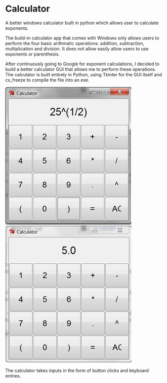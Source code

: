 # Calculator
A better windows calculator built in python which allows user to calculate exponents.


The build-in calculator app that comes with Windows only allows users to perform the four basic arithmatic operations: addition, subtraction, multiplication and division. It does not allow easily allow users to use exponents or parenthesis.

After continuously going to Google for exponent calculations, I decided to build a better calculator GUI that allows me to perform these operations. The calculator is built entirely in Python, using Tkinter for the GUI itself and cx_freeze to compile the file into an exe.

<img src="https://github.com/chughtaimh/Calculator/blob/images/Operation.PNG">
<img src="https://github.com/chughtaimh/Calculator/blob/images/Solution.PNG">

The calculator takes inputs in the form of button clicks and keyboard entries.
